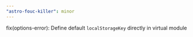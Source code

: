 ```yaml
---
"astro-fouc-killer": minor
---
```


fix(options-error): Define default `localStorageKey` directly in virtual module
